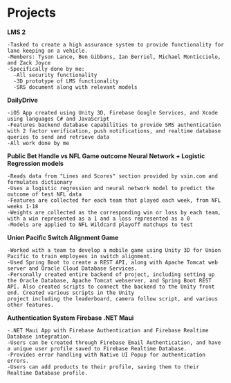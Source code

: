 # Projects
**LMS 2**

    -Tasked to create a high assurance system to provide functionality for lane keeping on a vehicle.
    -Members: Tyson Lance, Ben Gibbons, Ian Berriel, Michael Monticciolo, and Zack Joyce
    -Specifically done by me:
      -All security functionality
      -3D prototype of LMS functionality
      -SRS document along with relevant models

**DailyDrive**

    -iOS App created using Unity 3D, Firebase Google Services, and Xcode using languages C# and JavaScript
    -Features backend database capabilities to provide SMS authentication with 2 factor verification, push notifications, and realtime database queries to send and retrieve data
    -All work done by me

**Public Bet Handle vs NFL Game outcome Neural Network + Logistic Regression models**

    -Reads data from "Lines and Scores" section provided by vsin.com and formulates dictionary
    -Uses a logistic regression and neural network model to predict the outcome of test NFL data
    -Features are collected for each team that played each week, from NFL weeks 1-18
    -Weights are collected as the corresponding win or loss by each team, with a win represented as a 1 and a loss represented as a 0
    -Models are applied to NFL Wildcard playoff matchups to test

**Union Pacific Switch Alignment Game**

    -Worked with a team to develop a mobile game using Unity 3D for Union Pacific to train employees in switch alignment.
    -Used Spring Boot to create a REST API, along with Apache Tomcat web server and Oracle Cloud Database Services.
    -Personally created entire backend of project, including setting up the Oracle Database, Apache Tomcat webserver, and Spring Boot REST API. Also created scripts to connect the backend to the Unity front end. Created various scripts in the Unity 
    project including the leaderboard, camera follow script, and various other features. 

**Authentication System Firebase .NET Maui**

    -.NET Maui App with Firebase Authentication and Firebase Realtime Database integration.
    -Users can be created through Firebase Email Authentication, and have a unique user profile saved to Firebase Realtime Database.
    -Provides error handling with Native UI Popup for authentication errors.
    -Users can add products to their profile, saving them to their Realtime Database profile.

